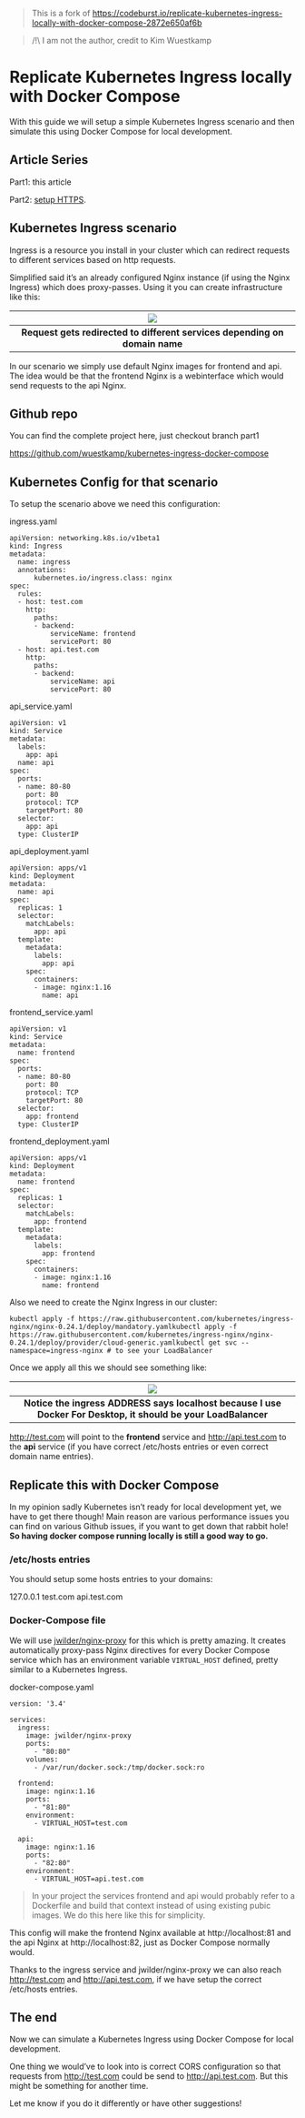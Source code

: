 > This is a fork of https://codeburst.io/replicate-kubernetes-ingress-locally-with-docker-compose-2872e650af6b

> /!\ I am not the author, credit to Kim Wuestkamp


# Replicate Kubernetes Ingress locally with Docker Compose

With this guide we will setup a simple Kubernetes Ingress scenario and then simulate this using Docker Compose for local development.

## Article Series

Part1: this article

Part2: [setup HTTPS](article-part-2.md).

## Kubernetes Ingress scenario

Ingress is a resource you install in your cluster which can redirect requests to different services based on http requests.

Simplified said it’s an already configured Nginx instance (if using the Nginx Ingress) which does proxy-passes. Using it you can create infrastructure like this:

| ![](media/archi.png) |
|:--:|
| <b> Request gets redirected to different services depending on domain name </b> |


In our scenario we simply use default Nginx images for frontend and api. The idea would be that the frontend Nginx is a webinterface which would send requests to the api Nginx.

## Github repo

You can find the complete project here, just checkout branch part1

https://github.com/wuestkamp/kubernetes-ingress-docker-compose

## Kubernetes Config for that scenario

To setup the scenario above we need this configuration:

ingress.yaml

````
apiVersion: networking.k8s.io/v1beta1
kind: Ingress
metadata:
  name: ingress
  annotations:
      kubernetes.io/ingress.class: nginx
spec:
  rules:
  - host: test.com
    http:
      paths:
      - backend:
          serviceName: frontend
          servicePort: 80
  - host: api.test.com
    http:
      paths:
      - backend:
          serviceName: api
          servicePort: 80
````

api_service.yaml

````
apiVersion: v1
kind: Service
metadata:
  labels:
    app: api
  name: api
spec:
  ports:
  - name: 80-80
    port: 80
    protocol: TCP
    targetPort: 80
  selector:
    app: api
  type: ClusterIP
````

api_deployment.yaml

````
apiVersion: apps/v1
kind: Deployment
metadata:
  name: api
spec:
  replicas: 1
  selector:
    matchLabels:
      app: api
  template:
    metadata:
      labels:
        app: api
    spec:
      containers:
      - image: nginx:1.16
        name: api
````

frontend_service.yaml

````
apiVersion: v1
kind: Service
metadata:
  name: frontend
spec:
  ports:
  - name: 80-80
    port: 80
    protocol: TCP
    targetPort: 80
  selector:
    app: frontend
  type: ClusterIP
````

frontend_deployment.yaml

````
apiVersion: apps/v1
kind: Deployment
metadata:
  name: frontend
spec:
  replicas: 1
  selector:
    matchLabels:
      app: frontend
  template:
    metadata:
      labels:
        app: frontend
    spec:
      containers:
      - image: nginx:1.16
        name: frontend
````

Also we need to create the Nginx Ingress in our cluster:

````
kubectl apply -f https://raw.githubusercontent.com/kubernetes/ingress-nginx/nginx-0.24.1/deploy/mandatory.yamlkubectl apply -f https://raw.githubusercontent.com/kubernetes/ingress-nginx/nginx-0.24.1/deploy/provider/cloud-generic.yamlkubectl get svc --namespace=ingress-nginx # to see your LoadBalancer
````

Once we apply all this we should see something like:

| ![](media/k8s-get-ingress.png) |
|:--:|
| <b> Notice the ingress ADDRESS says localhost because I use Docker For Desktop, it should be your LoadBalancer  </b> |




http://test.com will point to the **frontend** service and http://api.test.com to the **api** service (if you have correct /etc/hosts entries or even correct domain name entries).

## Replicate this with Docker Compose

In my opinion sadly Kubernetes isn’t ready for local development yet, we have to get there though! Main reason are various performance issues you can find on various Github issues, if you want to get down that rabbit hole! **So having docker compose running locally is still a good way to go.**

### /etc/hosts entries

You should setup some hosts entries to your domains:

127.0.0.1 test.com api.test.com

### Docker-Compose file

We will use [jwilder/nginx-proxy](https://github.com/nginx-proxy/nginx-proxy) for this which is pretty amazing. It creates automatically proxy-pass Nginx directives for every Docker Compose service which has an environment variable `VIRTUAL_HOST` defined, pretty similar to a Kubernetes Ingress.

docker-compose.yaml

````
version: '3.4'

services:
  ingress:
    image: jwilder/nginx-proxy
    ports:
      - "80:80"
    volumes:
      - /var/run/docker.sock:/tmp/docker.sock:ro

  frontend:
    image: nginx:1.16
    ports:
      - "81:80"
    environment:
      - VIRTUAL_HOST=test.com

  api:
    image: nginx:1.16
    ports:
      - "82:80"
    environment:
      - VIRTUAL_HOST=api.test.com
````

> In your project the services frontend and api would probably refer to a Dockerfile and build that context instead of using existing pubic images. We do this here like this for simplicity.

This config will make the frontend Nginx available at http://localhost:81 and the api Nginx at http://localhost:82, just as Docker Compose normally would.

Thanks to the ingress service and jwilder/nginx-proxy we can also reach http://test.com and http://api.test.com, if we have setup the correct /etc/hosts entries.

## The end

Now we can simulate a Kubernetes Ingress using Docker Compose for local development.

One thing we would’ve to look into is correct CORS configuration so that requests from http://test.com could be send to http://api.test.com. But this might be something for another time.

Let me know if you do it differently or have other suggestions!